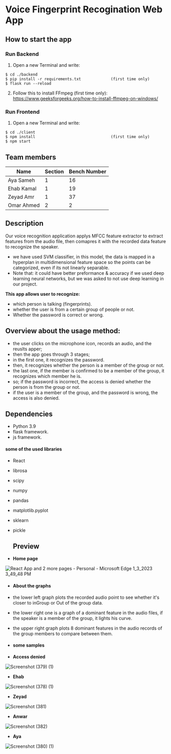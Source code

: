 # Voice Fingerprint Recogination Web App
## How to start the app
### **Run Backend**
1. Open a new Terminal and write:
```
$ cd ./backend
$ pip install -r requirements.txt             (first time only)
$ flask run --reload
```
2. Follow this to install FFmpeg (first time only): https://www.geeksforgeeks.org/how-to-install-ffmpeg-on-windows/
### **Run Frontend**
1. Open a new Terminal and write:
```
$ cd ./client
$ npm install                                 (first time only)
$ npm start
```
## Team members

|  Name  | Section | Bench Number|
|  ---------------  |  ---------------  |   ---------------  |
| Aya Sameh  | 1  |  16  |
| Ehab Kamal   | 1  |  19  |
| Zeyad Amr  | 1  |  37  |
| Omar Ahmed  | 2  |  2  |

## Description

Our voice recognition application applys MFCC feature extractor to extract features from the audio file, then comapres it with the recorded data feature to recognize the speaker.
- we have used SVM classifier, in this model, the data is mapped in a hyperplan in multidimensional feature space so the points can be categorized, even if its not linearly separable.
- Note that: it could have better preformance & accuracy if we used deep learning neural networks, but we was asked to not use deep learning in our project.


**This app allows user to recognize:**
- which person is talking (fingerprints).
- whether the user is from a certain group of people or not.
- Whether the password is correct or wrong. 

## Overview about the usage method:
- the user clicks on the microphone icon, records an audio, and the reuslts apper;
- then the app goes through 3 stages;
- in the first one, it recognizes the password.
- then, it recognizes whether the person is a member of the group or not.
- the last one, if the member is confirmed to be a member of the group, it recognizes which member he is.
- so; if the password is incorrect, the access is denied whether the person is from the group or not.
- if the user is a member of the group, and the password is wrong,  the access is also denied.

 ## Dependencies
 - Python 3.9 
 - flask framework.
 - js framework.
 
  #### some of the used libraries
 - React
 - librosa
 - scipy
 - numpy
 - pandas
 - matplotlib.pyplot
 - sklearn
 - pickle
 
   ## Preview
   
-  **Home page**


![React App and 2 more pages - Personal - Microsoft​ Edge 1_3_2023 3_49_48 PM](https://user-images.githubusercontent.com/93640020/210370643-b837c11e-50d1-4cf1-ae33-ee23593dbda9.png)

- #### About the graphs

- the lower left graph plots the recorded audio point to see whether it's closer to inGroup or Out of the group data.
- the lower right one is a graph of a dominant feature in the audio files, if the speaker is a member of the group, it lights his curve. 
- the upper right graph plots 8 dominant features in the audio records of the group members to compare between them.

- #### some samples

- **Access denied**

![Screenshot (379) (1)](https://user-images.githubusercontent.com/93640020/210382563-caca757e-d884-4cb8-8f18-6fb65ab39991.png)


- **Ehab**

![Screenshot (378) (1)](https://user-images.githubusercontent.com/93640020/210382131-c0dacee0-d7fd-45bf-be33-dbe1d0e24635.png)

- **Zeyad**

![Screenshot (381)](https://user-images.githubusercontent.com/93640020/210382473-392c3ddd-8c1c-4343-859b-4381ff2eb587.png)

- **Anwar** 

![Screenshot (382)](https://user-images.githubusercontent.com/93640020/210384649-44e71561-c345-40f8-9af0-1834949a4ae8.png)


- **Aya** 

![Screenshot (380) (1)](https://user-images.githubusercontent.com/93640020/210382716-f981c1be-ff54-4fc2-a14d-3729c7f4da93.png)


